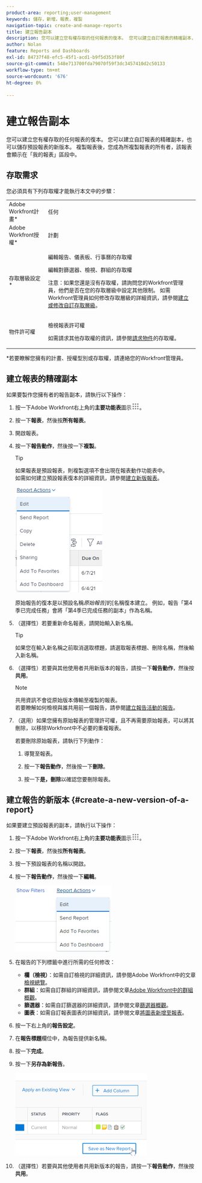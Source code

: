 ```yaml
---
product-area: reporting;user-management
keywords: 儲存，新增，報表，複製
navigation-topic: create-and-manage-reports
title: 建立報告副本
description: 您可以建立您有權存取的任何報表的復本。 您可以建立自訂報表的精確副本，也可以儲存預設報表的新版本。 複製報表後，您成為所複製報表的所有者，該報表會顯示在「我的報表」區段中。
author: Nolan
feature: Reports and Dashboards
exl-id: 84737f48-efc5-45f1-acd1-b9f5d353f80f
source-git-commit: 548e713700fda79070f59f3dc3457410d2c50133
workflow-type: tm+mt
source-wordcount: '676'
ht-degree: 0%

---
```


# 建立報告副本

您可以建立您有權存取的任何報表的復本。 您可以建立自訂報表的精確副本，也可以儲存預設報表的新版本。 複製報表後，您成為所複製報表的所有者，該報表會顯示在「我的報表」區段中。

## 存取需求

您必須具有下列存取權才能執行本文中的步驟：

<table style="table-layout:auto"> 
 <col> 
 <col> 
 <tbody> 
  <tr> 
   <td role="rowheader">Adobe Workfront計畫*</td> 
   <td> <p>任何</p> </td> 
  </tr> 
  <tr> 
   <td role="rowheader">Adobe Workfront授權*</td> 
   <td> <p>計劃 </p> </td> 
  </tr> 
  <tr> 
   <td role="rowheader">存取層級設定*</td> 
   <td> <p>編輯報告、儀表板、行事曆的存取權</p> <p>編輯對篩選器、檢視、群組的存取權</p> <p>注意：如果您還是沒有存取權，請詢問您的Workfront管理員，他們是否在您的存取層級中設定其他限制。 如需Workfront管理員如何修改存取層級的詳細資訊，請參閱<a href="../../../administration-and-setup/add-users/configure-and-grant-access/create-modify-access-levels.md" class="MCXref xref">建立或修改自訂存取層級</a>。</p> </td> 
  </tr> 
  <tr> 
   <td role="rowheader">物件許可權</td> 
   <td> <p>檢視報表許可權</p> <p>如需請求其他存取權的資訊，請參閱<a href="../../../workfront-basics/grant-and-request-access-to-objects/request-access.md" class="MCXref xref">請求物件</a>的存取權。</p> </td> 
  </tr> 
 </tbody> 
</table>

&#42;若要瞭解您擁有的計畫、授權型別或存取權，請連絡您的Workfront管理員。

## 建立報表的精確副本

如果要製作您擁有者的報告副本，請執行以下操作：

1. 按一下Adobe Workfront右上角的&#x200B;**主要功能表**&#x200B;圖示![](assets/main-menu-icon.png)。

1. 按一下&#x200B;**報表**，然後按&#x200B;**所有報表**。
1. 開啟報表。
1. 按一下&#x200B;**報告動作**，然後按一下&#x200B;**複製**。

   >[!TIP]
   >
   >如果報表是預設報表，則複製選項不會出現在報表動作功能表中。\
   >如需如何建立預設報表復本的詳細資訊，請參閱[建立新版報表](#create-a-new-version-of-a-report)。

   ![複製報告](assets/nwe-fulllistofreportactions-2022.png)

   原始報告的復本是以預設名稱&#x200B;*原始報告]*&#x200B;的[名稱復本建立。 例如，報告「第4季已完成任務」會將「第4季已完成任務的副本」作為名稱。

1. （選擇性）若要重新命名報表，請開始輸入新名稱。

   >[!TIP]
   >
   >如果您在輸入新名稱之前取消選取標題，請選取報表標題、刪除名稱，然後輸入新名稱。

1. （選擇性）若要與其他使用者共用新版本的報告，請按一下&#x200B;**報告動作**，然後按&#x200B;**共用**。

   >[!NOTE]
   >
   >共用資訊不會從原始版本傳輸至複製的報表。\
   >若要瞭解如何檢視與誰共用前一個報告，請參閱[建立報告活動的報告](../../../reports-and-dashboards/reports/report-usage/create-report-reporting-activities.md#identify)。

1. （選用）如果您擁有原始報表的管理許可權，且不再需要原始報表，可以將其刪除，以移除Workfront中不必要的重複報表。

   若要刪除原始報表，請執行下列動作：

   1. 導覽至報表。
   1. 按一下&#x200B;**報告動作**，然後按一下&#x200B;**刪除**。

   1. 按一下&#x200B;**是，刪除**&#x200B;以確認您要刪除報表。

## 建立報告的新版本 {#create-a-new-version-of-a-report}

如果要建立預設報表的副本，請執行以下操作：

1. 按一下Adobe Workfront右上角的&#x200B;**主要功能表**&#x200B;圖示![](assets/main-menu-icon.png)。

1. 按一下&#x200B;**報表**，然後按&#x200B;**所有報表**。
1. 按一下預設報表的名稱以開啟。
1. 按一下&#x200B;**報告動作**，然後按一下&#x200B;**編輯**。

   ![編輯報告](assets/nwe-reportactionsfordefaultreport-2022.png)

1. 在報告的下列標籤中進行所需的任何修改：

   * **欄（檢視）**：如需自訂檢視的詳細資訊，請參閱Adobe Workfront中的文章[檢視總覽](../../../reports-and-dashboards/reports/reporting-elements/views-overview.md)。
   * **群組**：如需自訂群組的詳細資訊，請參閱文章[Adobe Workfront中的群組概觀](../../../reports-and-dashboards/reports/reporting-elements/groupings-overview.md)。
   * **篩選器**：如需自訂篩選器的詳細資訊，請參閱文章[篩選器概觀](../../../reports-and-dashboards/reports/reporting-elements/filters-overview.md)。
   * **圖表**：如需自訂報表圖表的詳細資訊，請參閱文章[將圖表新增至報表](../../../reports-and-dashboards/reports/creating-and-managing-reports/add-chart-report.md)。

1. 按一下右上角的&#x200B;**報告設定**。
1. 在&#x200B;**報告標題**&#x200B;欄位中，為報告提供新名稱。
1. 按一下&#x200B;**完成**。
1. 按一下&#x200B;**另存為新報告**。

   ![](assets/nwe-save-as-new-report-350x220.png)

1. （選擇性）若要與其他使用者共用新版本的報告，請按一下&#x200B;**報告動作**，然後按&#x200B;**共用**。
